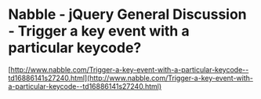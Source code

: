 <!--
id: 107453905
link: http://tumblr.atmos.org/post/107453905/nabble-jquery-general-discussion-trigger-a-key
slug: nabble-jquery-general-discussion-trigger-a-key
date: Wed May 13 2009 17:54:13 GMT-0700 (PDT)
publish: 2009-05-013
tags: 
title: Nabble - jQuery General Discussion - Trigger a key event with a particular keycode?
-->


Nabble - jQuery General Discussion - Trigger a key event with a particular keycode?
===================================================================================

[http://www.nabble.com/Trigger-a-key-event-with-a-particular-keycode--td16886141s27240.html](http://www.nabble.com/Trigger-a-key-event-with-a-particular-keycode--td16886141s27240.html)

